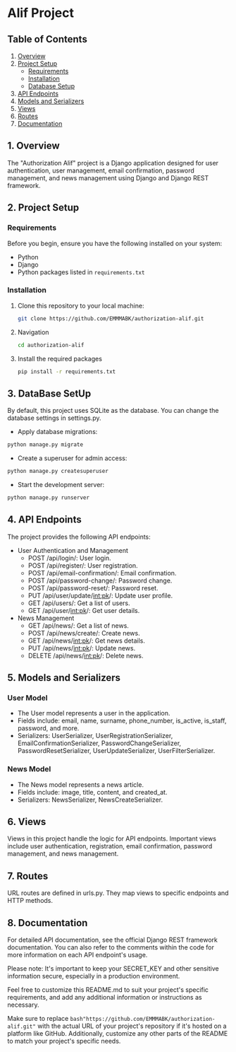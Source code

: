 # Alif Project

## Table of Contents
1. [Overview](#overview)
2. [Project Setup](#project-setup)
   - [Requirements](#requirements)
   - [Installation](#installation)
   - [Database Setup](#database-setup)
3. [API Endpoints](#api-endpoints)
4. [Models and Serializers](#models-and-serializers)
5. [Views](#views)
6. [Routes](#routes)
7. [Documentation](#documentation)

## 1. Overview
The "Authorization Alif" project is a Django application designed for user authentication, user management, email confirmation, password management, and news management using Django and Django REST framework.

## 2. Project Setup
### Requirements
Before you begin, ensure you have the following installed on your system:
- Python
- Django
- Python packages listed in `requirements.txt`

### Installation
1. Clone this repository to your local machine:
   ```bash
   git clone https://github.com/EMMMABK/authorization-alif.git
   ```
2. Navigation
   ```bash
   cd authorization-alif
   ```
3. Install the required packages
   ```bash
   pip install -r requirements.txt
   ```
## 3. DataBase SetUp
By default, this project uses SQLite as the database. You can change the database settings in settings.py.
* Apply database migrations:
```bash
python manage.py migrate
```
* Create a superuser for admin access:
```bash
python manage.py createsuperuser
```
* Start the development server:
```bash
python manage.py runserver
```
## 4. API Endpoints
The project provides the following API endpoints:

* User Authentication and Management
   * POST /api/login/: User login.
   * POST /api/register/: User registration.
   * POST /api/email-confirmation/: Email confirmation.
   * POST /api/password-change/: Password change.
   * POST /api/password-reset/: Password reset.
   * PUT /api/user/update/<int:pk>/: Update user profile.
   * GET /api/users/: Get a list of users.
   * GET /api/user/<int:pk>/: Get user details.
* News Management
   * GET /api/news/: Get a list of news.
   * POST /api/news/create/: Create news.
   * GET /api/news/<int:pk>/: Get news details.
   * PUT /api/news/<int:pk>/: Update news.
   * DELETE /api/news/<int:pk>/: Delete news.

## 5. Models and Serializers
### User Model
* The User model represents a user in the application.
* Fields include: email, name, surname, phone_number, is_active, is_staff, password, and more.
* Serializers: UserSerializer, UserRegistrationSerializer, EmailConfirmationSerializer, PasswordChangeSerializer, PasswordResetSerializer, UserUpdateSerializer, UserFilterSerializer.

### News Model
* The News model represents a news article.
* Fields include: image, title, content, and created_at.
* Serializers: NewsSerializer, NewsCreateSerializer.

## 6. Views
Views in this project handle the logic for API endpoints. Important views include user authentication, registration, email confirmation, password management, and news management.

## 7. Routes
URL routes are defined in urls.py. They map views to specific endpoints and HTTP methods.

## 8. Documentation
For detailed API documentation, see the official Django REST framework documentation. You can also refer to the comments within the code for more information on each API endpoint's usage.

Please note: It's important to keep your SECRET_KEY and other sensitive information secure, especially in a production environment.

Feel free to customize this README.md to suit your project's specific requirements, and add any additional information or instructions as necessary.


Make sure to replace ```bash"https://github.com/EMMMABK/authorization-alif.git"``` with the actual URL of your project's repository if it's hosted on a platform like GitHub. Additionally, customize any other parts of the README to match your project's specific needs.



